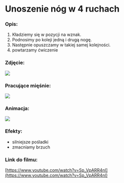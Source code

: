 # Unoszenie nóg w 4 ruchach

### Opis:
1. Kładziemy się w pozycji na wznak. 
2. Podnosimy po koleji jedną i drugą nogę. 
3. Następnie opuszczamy w takiej samej kolejności.
4. powtarzamy ćwiczenie

### Zdjęcie:
![](exercise/nogi_4_ruchy/4_ruchy.png)

### Pracujące mięśnie:
![](exercise/nogi_4_ruchy/4_ruch.png)

### Animacja:
![](exercise/nogi_4_ruchy/4_ruchy.gif)

### Efekty:
* silniejsze pośladki
* zmacniamy brzuch

### Link do filmu:
[https://www.youtube.com/watch?v=Sp_VpARR4nI](https://www.youtube.com/watch?v=Sp_VpARR4nI)
